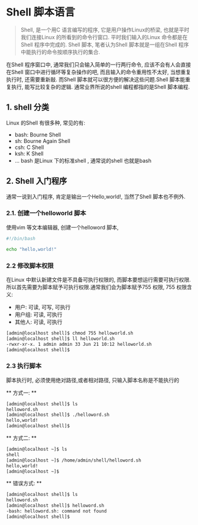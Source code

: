 # Shell 脚本语言
> Shell, 是一个用C 语言编写的程序, 它是用户操作Linux的桥梁, 也就是平时我们连接Linux 的所看到的命令行窗口. 平时我们输入的Linux 命令都是在Shell 程序中完成的. 
> Shell 脚本, 笔者认为Shell 脚本就是一组在Shell 程序中能执行的命令按顺序执行的集合. 

在Shell 程序窗口中, 通常我们只会输入简单的一行两行命令, 应该不会有人会直接在Shell 窗口中进行循环等复杂操作的吧, 而且输入的命令重用性不太好, 当想重复执行时, 还需要重新敲. 而Shell 脚本就可以很方便的解决这些问题.Shell 脚本能重复执行, 能写比较复杂的逻辑. 通常业界所说的shell 编程都指的是Shell 脚本编程.


## 1. shell 分类
Linux 的Shell 有很多种, 常见的有:
* bash: Bourne Shell
* sh: Bourne Again Shell
* csh: C Shell
* ksh: K Shell
* ...
bash 是Linux 下的标准shell , 通常说的shell 也就是bash

## 2. Shell 入门程序
通常一说到入门程序, 肯定是输出一个Hello,world!, 当然了Shell 脚本也不例外.

### 2.1. 创建一个helloworld 脚本
使用vim 等文本编辑器, 创建一个helloword 脚本, 

```bash
#!/bin/bash

echo "hello,world!"

```

### 2.2 修改脚本权限
在Linux 中默认新建文件是不具备可执行权限的, 而脚本要想运行需要可执行权限. 所以首先需要为脚本赋予可执行权限.通常我们会为脚本赋予755 权限, 755 权限含义:
* 用户: 可读, 可写, 可执行
* 用户组: 可读, 可执行
* 其他人: 可读, 可执行

```bash
[admin@localhost shell]$ chmod 755 helloworld.sh 
[admin@localhost shell]$ ll helloworld.sh 
-rwxr-xr-x. 1 admin admin 33 Jun 21 10:12 helloworld.sh
[admin@localhost shell]$ 
```

### 2.3 执行脚本
脚本执行时, 必须使用绝对路径,或者相对路径, 只输入脚本名称是不能执行的

** 方式一: **
```bash
[admin@localhost shell]$ ls
helloword.sh
[admin@localhost shell]$ ./helloword.sh 
hello,world!
[admin@localhost shell]$ 
```
** 方式二: **
```bash
[admin@localhost ~]$ ls
shell
[admin@localhost ~]$ /home/admin/shell/helloword.sh 
hello,world!
[admin@localhost ~]$ 
```
** 错误方式: **
```bash
[admin@localhost shell]$ ls
helloword.sh
[admin@localhost shell]$ helloword.sh
-bash: helloword.sh: command not found
[admin@localhost shell]$ 
```





